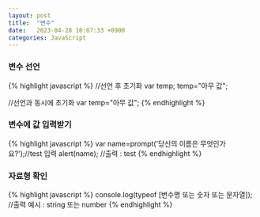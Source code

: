 ```yaml
---
layout: post
title:  "변수"
date:   2023-04-28 10:07:33 +0900
categories: JavaScript
---
```


### 변수 선언
{% highlight javascript %}
 //선언 후 초기화
var temp;
temp="아무 값";

//선언과 동시에 초기화
var temp="아무 값";
{% endhighlight %}

### 변수에 값 입력받기
{% highlight javascript %}
var name=prompt('당신의 이름은 무엇인가요?');//test 입력
alert(name);    //출력 : test
{% endhighlight %}

### 자료형 확인
{% highlight javascript %}
console.log(typeof [변수명 또는 숫자 또는 문자열]); //출력 예시 : string 또는 number
{% endhighlight %}